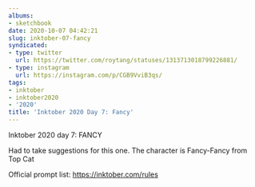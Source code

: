 ```yaml
---
albums:
- sketchbook
date: 2020-10-07 04:42:21
slug: inktober-07-fancy
syndicated:
- type: twitter
  url: https://twitter.com/roytang/statuses/1313713018799226881/
- type: instagram
  url: https://instagram.com/p/CGB9VviB3qs/
tags:
- inktober
- inktober2020
- '2020'
title: 'Inktober 2020 Day 7: Fancy'
---
```


Inktober 2020 day 7: FANCY

Had to take suggestions for this one. The character is Fancy-Fancy from Top Cat

Official prompt list: https://inktober.com/rules